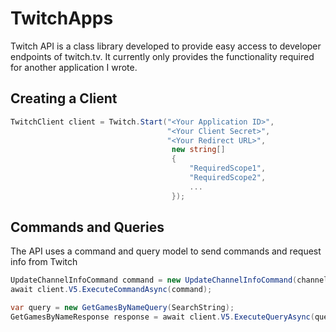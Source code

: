 # TwitchApps

Twitch API is a class library developed to provide easy access to developer endpoints of twitch.tv.  It currently only provides the functionality required for another application I wrote.
## Creating a Client

```csharp
TwitchClient client = Twitch.Start("<Your Application ID>",
                                   "<Your Client Secret>",
                                   "<Your Redirect URL>",
                                    new string[]
                                    {
                                        "RequiredScope1",
                                        "RequiredScope2",
                                        ...                                                  
                                    });
```

## Commands and Queries

The API uses a command and query model to send commands and request info from Twitch

```csharp
UpdateChannelInfoCommand command = new UpdateChannelInfoCommand(channelID, channelStatus, gameTitle);
await client.V5.ExecuteCommandAsync(command);

var query = new GetGamesByNameQuery(SearchString);
GetGamesByNameResponse response = await client.V5.ExecuteQueryAsync(query);
```
